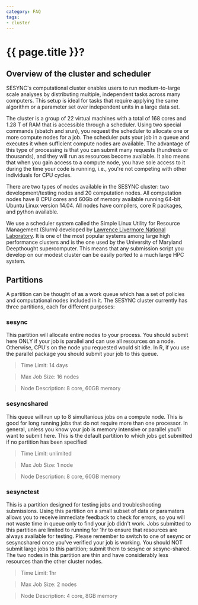 ```yaml
---
category: FAQ
tags:
- cluster
---
```


# {{ page.title }}?

## Overview of the cluster and scheduler

SESYNC's computational cluster enables users to run medium-to-large scale analyses by distributing multiple, independent tasks across many computers. This setup is ideal for tasks that require applying the same algorithm or a parameter set over independent units in a large data set.

The cluster is a group of 22 virtual machines with a total of 168 cores and 1.28 T of RAM that is accessible through
a scheduler. Using two special commands (sbatch and srun), you request the scheduler to allocate one or more compute nodes for a job.
The scheduler puts your job in a queue and executes it when sufficient compute nodes are available. The advantage of this type of
processing is that you can submit many requests (hundreds or thousands), and they will run as  resources become available. It also means
that when you gain access to a compute node, you have sole access to it during the time your code is running, i.e., you're not competing with other individuals for CPU cycles. 

There are two types of nodes available in the SESYNC cluster: two development/testing nodes and 20 computation nodes. All computation nodes have 8 CPU cores and 60Gb of memory available running 64-bit Ubuntu Linux version 14.04. All nodes have compilers, core R packages, and python available. 

We use a scheduler system called the Simple Linux Utility for Resource Management (Slurm) developed by [Lawrence Livermore National Laboratory](https://www.llnl.gov/). It is  one of the most popular systems among large high performance clusters and is the one used by the University of Maryland Deepthought supercomputer. This means that any submission script you develop on our modest cluster can be easily ported to a much large HPC system.

## Partitions

A partition can be thought of as a work queue which has a set of policies and computational nodes included in it. The SESYNC cluster
currently has three partitions, each for different purposes:

### sesync
This partition will allocate entire nodes to your process. You should submit here ONLY if your job is parallel and can use all
resources on a node. Otherwise, CPU's on the node you requested would sit idle. In R, if you use the parallel package you should
submit your job to this queue.  
> Time Limit: 14 days

> Max Job Size: 16 nodes

> Node Description: 8 core, 60GB memory

### sesyncshared
This queue will run up to 8 simultanious jobs on a compute node. This is good for long running jobs that do not require more than
one processor. In general, unless you know your job is memory intensive or parallel you'll want to submit here. This is the default
partition to which jobs get submitted if no partition has been specified
> Time Limit: unlimited

> Max Job Size: 1 node

> Node Description: 8 core, 60GB memory

### sesynctest
This is a partition designed for testing jobs and troubleshooting submissions. Using this partition on a small subset of data or
paramaters allows you to receive immediate feedback to check for errors, so you will not waste time in queue only to find your
job didn't work. Jobs submitted to this partition are limited to running for 1hr to ensure that resources are always available for
testing.  Please remember to switch to one of sesync or sesyncshared once you've verified your job is working. You should NOT submit
large jobs to this partition; submit them to sesync or sesync-shared. The two nodes in this partition are thin and have considerably
less resources than the other cluster nodes. 
> Time Limit: 1hr

> Max Job Size: 2 nodes

> Node Description: 4 core, 8GB memory
